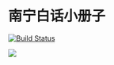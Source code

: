 # 南宁白话小册子

[![Build Status](https://travis-ci.org/leimaau/book.svg?branch=master)](https://travis-ci.org/leimaau/book)

![](http://www.005.tv/uploads/allimg/160921/1A63263J-26.jpg)

